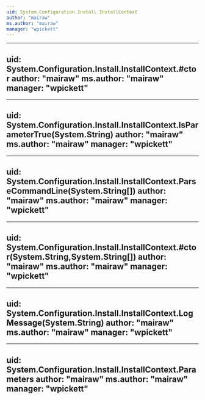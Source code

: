 ```yaml
---
uid: System.Configuration.Install.InstallContext
author: "mairaw"
ms.author: "mairaw"
manager: "wpickett"
---
```


---
uid: System.Configuration.Install.InstallContext.#ctor
author: "mairaw"
ms.author: "mairaw"
manager: "wpickett"
---

---
uid: System.Configuration.Install.InstallContext.IsParameterTrue(System.String)
author: "mairaw"
ms.author: "mairaw"
manager: "wpickett"
---

---
uid: System.Configuration.Install.InstallContext.ParseCommandLine(System.String[])
author: "mairaw"
ms.author: "mairaw"
manager: "wpickett"
---

---
uid: System.Configuration.Install.InstallContext.#ctor(System.String,System.String[])
author: "mairaw"
ms.author: "mairaw"
manager: "wpickett"
---

---
uid: System.Configuration.Install.InstallContext.LogMessage(System.String)
author: "mairaw"
ms.author: "mairaw"
manager: "wpickett"
---

---
uid: System.Configuration.Install.InstallContext.Parameters
author: "mairaw"
ms.author: "mairaw"
manager: "wpickett"
---
